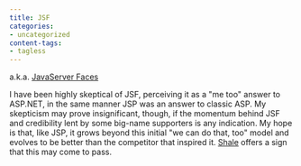 ```yaml
---
title: JSF
categories:
- uncategorized
content-tags:
- tagless
---
```


a.k.a. [JavaServer Faces][1]

   [1]: http://java.sun.com/j2ee/javaserverfaces/

I have been highly skeptical of JSF, perceiving it as a "me too" answer to ASP.NET, in the same manner JSP was an answer to classic ASP.  My skepticism may prove insignificant, though, if the momentum behind JSF and credibility lent by some big-name supporters is any indication.  My hope is that, like JSP, it grows beyond this initial "we can do that, too" model and evolves to be better than the competitor that inspired it.  [Shale][2] offers a sign that this may come to pass.

   [2]: /2005/03/21/shale.html
